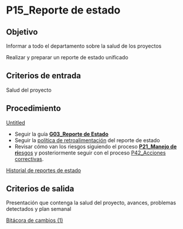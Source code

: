 # P15_Reporte de estado

## **Objetivo**

Informar a todo el departamento sobre la salud de los proyectos

Realizar y preparar un reporte de estado unificado

## **Criterios de entrada**

Salud del proyecto

## **Procedimiento**

[Untitled](P15_Reporte%20de%20estado%20e9549f04511143c5b3735cd790aa02f9/Untitled%20Database%20ecb0d853e254464089d34b4b435bfd64.csv)

- Seguir la guía **[G03_Reporte de Estado](../Gui%CC%81as%20484d71efd4064698ab23f6a2abbf748e/G01_Reporte%20de%20Estado%20e737cc2447ea4cd283d7f7b4f3e4ea29.md)**
- Seguir la [política de retroalimentación](../Politicas%20d2cd71f3c48c456e9a38a16b2508b6b9/PO02_Poli%CC%81tica%20de%20retroalimentacio%CC%81n%20del%20reporte%20d%20b4d2c30e9fef4ac4867fe7d63ac4e915.md) del reporte de estado
- Revisar cómo van los riesgos siguiendo el proceso [**P21_Manejo de ri**esgos](P21_Manejo%20de%20riesgos%20349b15b299e846beb45066c69dddea68.md) y posteriormente seguir con el proceso [P42_Acciones correctivas](P42_Acciones%20correctivas%2093b37b250e7e4fb2ba4d05f44e294d75.md).

[Historial de reportes de estado](P15_Reporte%20de%20estado%20e9549f04511143c5b3735cd790aa02f9/Historial%20de%20reportes%20de%20estado%20e7954a0253124f768a53602d4f7a894f.csv)

## **Criterios de salida**

Presentación que contenga la salud del proyecto, avances, problemas detectados y plan semanal

[Bitácora de cambios (1)](P15_Reporte%20de%20estado%20e9549f04511143c5b3735cd790aa02f9/Bita%CC%81cora%20de%20cambios%20(1)%20cb7632e3fc684f26921cb2adc90f8a79.csv)